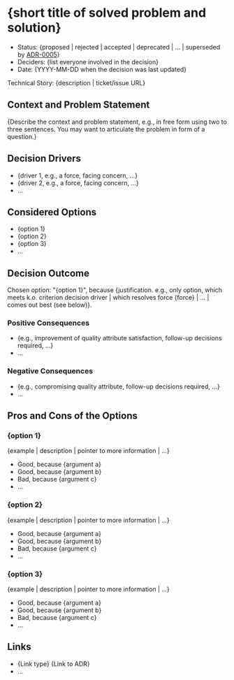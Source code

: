 # {short title of solved problem and solution}

-   Status: {proposed | rejected | accepted | deprecated | … | superseded by [ADR-0005](0005-example.md)} <!-- optional -->
-   Deciders: {list everyone involved in the decision} <!-- optional -->
-   Date: {YYYY-MM-DD when the decision was last updated} <!-- optional -->

Technical Story: {description | ticket/issue URL} <!-- optional -->

## Context and Problem Statement

{Describe the context and problem statement, e.g., in free form using two to three sentences. You may want to articulate the problem in form of a question.}

## Decision Drivers <!-- optional -->

-   {driver 1, e.g., a force, facing concern, …}
-   {driver 2, e.g., a force, facing concern, …}
-   … <!-- numbers of drivers can vary -->

## Considered Options

-   {option 1}
-   {option 2}
-   {option 3}
-   … <!-- numbers of options can vary -->

## Decision Outcome

Chosen option: "{option 1}", because {justification. e.g., only option, which meets k.o. criterion decision driver | which resolves force {force} | … | comes out best (see below)}.

### Positive Consequences <!-- optional -->

-   {e.g., improvement of quality attribute satisfaction, follow-up decisions required, …}
-   …

### Negative Consequences <!-- optional -->

-   {e.g., compromising quality attribute, follow-up decisions required, …}
-   …

## Pros and Cons of the Options <!-- optional -->

### {option 1}

{example | description | pointer to more information | …} <!-- optional -->

-   Good, because {argument a}
-   Good, because {argument b}
-   Bad, because {argument c}
-   … <!-- numbers of pros and cons can vary -->

### {option 2}

{example | description | pointer to more information | …} <!-- optional -->

-   Good, because {argument a}
-   Good, because {argument b}
-   Bad, because {argument c}
-   … <!-- numbers of pros and cons can vary -->

### {option 3}

{example | description | pointer to more information | …} <!-- optional -->

-   Good, because {argument a}
-   Good, because {argument b}
-   Bad, because {argument c}
-   … <!-- numbers of pros and cons can vary -->

## Links <!-- optional -->

-   {Link type} {Link to ADR} <!-- example: Refined by [ADR-0005](0005-example.md) -->
-   … <!-- numbers of links can vary -->

<!-- markdownlint-disable-file MD013 -->
